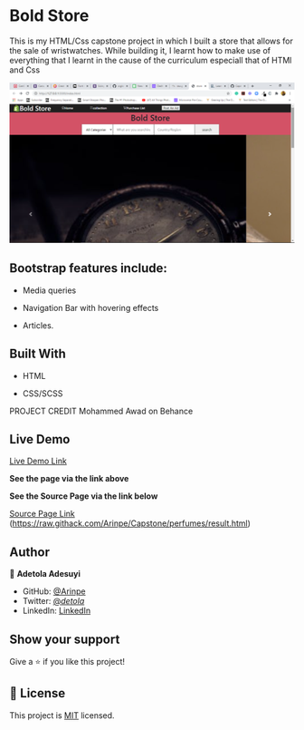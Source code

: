 # Bold Store
[](https://img.shields.io/badge/Microverse-blueviolet)

This is my HTML/Css capstone project in which I built a store that allows for the sale of wristwatches. While building it, I learnt how to make use of everything that I learnt in the cause of the curriculum especiall that of HTMl and Css

![screenshot](/img/capstone.png)

## Bootstrap features include:

- Media queries

- Navigation Bar with hovering effects

- Articles.


## Built With

- HTML

- CSS/SCSS

PROJECT CREDIT
Mohammed Awad on Behance


## Live Demo

[Live Demo Link](https://raw.githack.com/Arinpe/Capstone/perfumes/index.html)

**See the page via the link above**

**See the Source Page via the link below**

[Source Page Link](http://127.0.0.1:5500/index.html)
        (https://raw.githack.com/Arinpe/Capstone/perfumes/result.html)

## Author

👤 **Adetola Adesuyi**

- GitHub: [@Arinpe](https://github.com/Arinpe)
- Twitter: [@_detola_](https://twitter.com/_detola_)
- LinkedIn: [LinkedIn](https://www.linkedin.com/in/adesuyi-adetola-7b4451111/)

## Show your support

Give a ⭐️ if you like this project!

## 📝 License

This project is [MIT](LICENSE) licensed.
